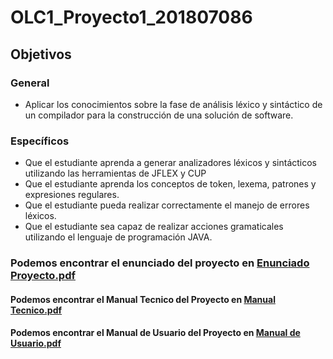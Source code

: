 # OLC1_Proyecto1_201807086
## Objetivos
### General
-   Aplicar los conocimientos sobre la fase de análisis léxico y sintáctico de un compilador para la construcción de una solución de software.
### Específicos
- Que el estudiante aprenda a generar analizadores léxicos y sintácticos utilizando las herramientas de JFLEX y CUP
- Que el estudiante aprenda los conceptos de token, lexema, patrones y expresiones regulares.
- Que el estudiante pueda realizar correctamente el manejo de errores léxicos.
- Que el estudiante sea capaz de realizar acciones gramaticales utilizando el lenguaje de programación JAVA.
### Podemos encontrar el enunciado del proyecto en [Enunciado Proyecto.pdf](Documentacion/Enunciado_Proyecto_Compi.pdf)

#### Podemos encontrar el Manual Tecnico del Proyecto en [Manual Tecnico.pdf](Documentacion/ManualTecnico.pdf)
#### Podemos encontrar el Manual de Usuario del Proyecto en [Manual de Usuario.pdf](Documentacion/ManualUsuario.pdf)